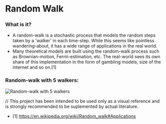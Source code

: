 # Random Walk

### What is it?
- A random-walk is a stochastic process that models the random steps taken by a 'walker' in each time-step. While this seems like pointless wandering-about, it has a wide range of applications in the real world.
- Many theoretical models are built using the random-walk process such as Brownian-motion, Fermi-estimation, etc. The real-world sees its own share of this implementation in the form of gambling models, size of the internet and so on.[1]

### Random-walk with 5 walkers:
![Random-walk with 5 walkers](https://user-images.githubusercontent.com/46783458/113971458-7146b200-9856-11eb-81f5-fa5e62ab33d6.gif)




// This project has been intended to be used only as a visual reference and is strongly recommended to be suplemented by actual literature.
* [1] https://en.wikipedia.org/wiki/Random_walk#Applications
